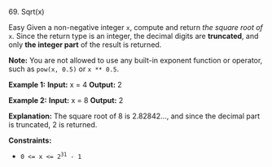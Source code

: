 69\. Sqrt(x)

Easy
Given a non-negative integer `x`, compute and return _the square root of_ `x`.
Since the return type is an integer, the decimal digits are **truncated**, and only **the integer part** of the result is returned.

**Note:** You are not allowed to use any built-in exponent function or operator, such as `pow(x, 0.5)` or `x ** 0.5`.

**Example 1:**
**Input:** x = 4
**Output:** 2 

**Example 2:**
**Input:** x = 8
**Output:** 2

**Explanation:** The square root of 8 is 2.82842..., and since the decimal part is truncated, 2 is returned.

**Constraints:**
*   <code>0 <= x <= 2<sup>31</sup> - 1</code>

